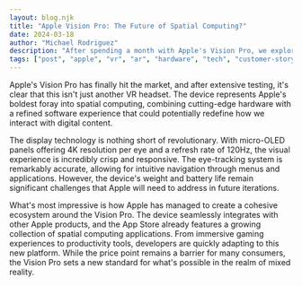 ```yaml
---
layout: blog.njk
title: "Apple Vision Pro: The Future of Spatial Computing?"
date: 2024-03-18
author: "Michael Rodriguez"
description: "After spending a month with Apple's Vision Pro, we explore whether this $3,500 headset truly represents the future of computing."
tags: ["post", "apple", "vr", "ar", "hardware", "tech", "customer-story"]
---
```


Apple's Vision Pro has finally hit the market, and after extensive testing, it's clear that this isn't just another VR headset. The device represents Apple's boldest foray into spatial computing, combining cutting-edge hardware with a refined software experience that could potentially redefine how we interact with digital content.

The display technology is nothing short of revolutionary. With micro-OLED panels offering 4K resolution per eye and a refresh rate of 120Hz, the visual experience is incredibly crisp and responsive. The eye-tracking system is remarkably accurate, allowing for intuitive navigation through menus and applications. However, the device's weight and battery life remain significant challenges that Apple will need to address in future iterations.

What's most impressive is how Apple has managed to create a cohesive ecosystem around the Vision Pro. The device seamlessly integrates with other Apple products, and the App Store already features a growing collection of spatial computing applications. From immersive gaming experiences to productivity tools, developers are quickly adapting to this new platform. While the price point remains a barrier for many consumers, the Vision Pro sets a new standard for what's possible in the realm of mixed reality.
